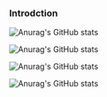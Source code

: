 ### Introdction

![Anurag's GitHub stats](https://github-readme-stats.vercel.app/api?username=LouisTsai-Csie&hide=contribs,prs)

![Anurag's GitHub stats](https://github-readme-stats.vercel.app/api?username=LouisTsai-Csie&count_private=true)

![Anurag's GitHub stats](https://github-readme-stats.vercel.app/api?username=LouisTasi-Csie&show_icons=true)

![Anurag's GitHub stats](https://github-readme-stats.vercel.app/api?username=LouisTsai-Csie&show_icons=true&theme=radical)

<!--
**LouisTsai-Csie/LouisTsai-Csie** is a ✨ _special_ ✨ repository because its `README.md` (this file) appears on your GitHub profile.

Here are some ideas to get you started:

- 🔭 I’m currently working on ...
- 🌱 I’m currently learning ...
- 👯 I’m looking to collaborate on ...
- 🤔 I’m looking for help with ...
- 💬 Ask me about ...
- 📫 How to reach me: ...
- 😄 Pronouns: ...
- ⚡ Fun fact: ...
-->

